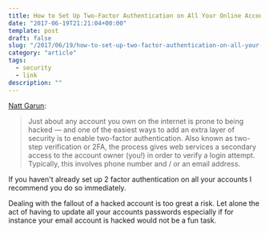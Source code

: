 ```yaml
---
title: How to Set Up Two-Factor Authentication on All Your Online Accounts
date: "2017-06-19T21:21:04+00:00"
template: post
draft: false
slug: "/2017/06/19/how-to-set-up-two-factor-authentication-on-all-your-online-accounts/"
category: "article"
tags:
  - security
  - link
description: ""
---
```


<a href="https://www.theverge.com/2017/6/17/15772142/how-to-set-up-two-factor-authentication">Natt Garun</a>:
<blockquote>Just about any account you own on the internet is prone to being hacked — and one of the easiest ways to add an extra layer of security is to enable two-factor authentication. Also known as two-step verification or 2FA, the process gives web services a secondary access to the account owner (you!) in order to verify a login attempt. Typically, this involves phone number and / or an email address.</blockquote>
If you haven't already set up 2 factor authentication on all your accounts I recommend you do so immediately.

Dealing with the fallout of a hacked account is too great a risk. Let alone the act of having to update all your accounts passwords especially if for instance your email account is hacked would not be a fun task.